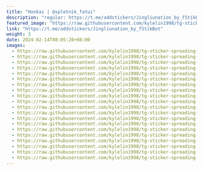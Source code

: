 ```yaml
---
title: "Honkai | @spletnik_fatui"
description: "regular: https://t.me/addstickers/Jingliunation_by_fStikBot"
featured_image: "https://raw.githubusercontent.com/kylelin1998/tg-sticker-spreading-worldwide-images/main/img/bde67bb3-2e24-40dc-98ca-e63f7da96d19.jpg"
link: "https://t.me/addstickers/Jingliunation_by_fStikBot"
weight: 3
date: 2024-02-14T08:05:28+08:00
images:
  - https://raw.githubusercontent.com/kylelin1998/tg-sticker-spreading-worldwide-images/main/img/bde67bb3-2e24-40dc-98ca-e63f7da96d19.jpg
  - https://raw.githubusercontent.com/kylelin1998/tg-sticker-spreading-worldwide-images/main/img/cae96d95-b703-4ba7-ac8a-7cdc7ec3943f.jpg
  - https://raw.githubusercontent.com/kylelin1998/tg-sticker-spreading-worldwide-images/main/img/0336052b-da13-495c-af47-d50ccc1a3d68.jpg
  - https://raw.githubusercontent.com/kylelin1998/tg-sticker-spreading-worldwide-images/main/img/373bcb5b-cc4e-4a3d-bd91-df3e29b3eab5.jpg
  - https://raw.githubusercontent.com/kylelin1998/tg-sticker-spreading-worldwide-images/main/img/c169f32b-e701-48d7-bcb0-597eef2f8bda.jpg
  - https://raw.githubusercontent.com/kylelin1998/tg-sticker-spreading-worldwide-images/main/img/aeceda07-9c97-487a-9256-ca20c77e0167.jpg
  - https://raw.githubusercontent.com/kylelin1998/tg-sticker-spreading-worldwide-images/main/img/32ab89ba-c481-4d78-95ce-a24ed532eec8.jpg
  - https://raw.githubusercontent.com/kylelin1998/tg-sticker-spreading-worldwide-images/main/img/099a8174-f568-4b4c-ae32-f006476ac418.jpg
  - https://raw.githubusercontent.com/kylelin1998/tg-sticker-spreading-worldwide-images/main/img/10f2c624-92dd-40c0-8c1a-dc825be8567c.jpg
  - https://raw.githubusercontent.com/kylelin1998/tg-sticker-spreading-worldwide-images/main/img/ff0b3b90-e24c-4562-83db-d4daf0107f4a.jpg
  - https://raw.githubusercontent.com/kylelin1998/tg-sticker-spreading-worldwide-images/main/img/a278c7f3-83a3-4b1e-a29f-e7b681a2ef63.jpg
  - https://raw.githubusercontent.com/kylelin1998/tg-sticker-spreading-worldwide-images/main/img/baf73671-9f7b-4012-abcf-b497025ac19f.jpg
  - https://raw.githubusercontent.com/kylelin1998/tg-sticker-spreading-worldwide-images/main/img/b711b4f5-c8ad-408f-a99e-ef49481c1dd0.jpg
  - https://raw.githubusercontent.com/kylelin1998/tg-sticker-spreading-worldwide-images/main/img/5ca2c3f1-07bf-4a7e-8c0e-3a72ce68e316.jpg
  - https://raw.githubusercontent.com/kylelin1998/tg-sticker-spreading-worldwide-images/main/img/1860a034-744b-49f3-b5e6-52d42c410f38.jpg
  - https://raw.githubusercontent.com/kylelin1998/tg-sticker-spreading-worldwide-images/main/img/48590cd0-1343-44a0-bfa9-c390350dc821.jpg
  - https://raw.githubusercontent.com/kylelin1998/tg-sticker-spreading-worldwide-images/main/img/1a19ad2f-d367-49a5-a214-62be5a21fd02.jpg
  - https://raw.githubusercontent.com/kylelin1998/tg-sticker-spreading-worldwide-images/main/img/7e4c8130-dca6-4fce-8351-efd41c03993e.jpg
  - https://raw.githubusercontent.com/kylelin1998/tg-sticker-spreading-worldwide-images/main/img/44966919-20c7-4548-983f-e746baf1b8b5.jpg
  - https://raw.githubusercontent.com/kylelin1998/tg-sticker-spreading-worldwide-images/main/img/ea7048fc-28e9-4723-8435-c87ca1654f2e.jpg
---
```

